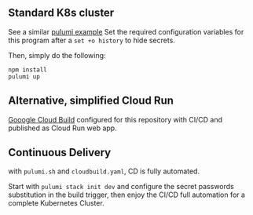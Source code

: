 ## Standard K8s cluster

See a similar [pulumi example](https://github.com/pulumi/examples/tree/master/gcp-ts-k8s-ruby-on-rails-postgresql)
Set the required configuration variables for this program after a `set +o history` to hide secrets.

Then, simply do the following:

```
npm install
pulumi up
```

## Alternative, simplified Cloud Run

[Gooogle Cloud Build]( https://cloud.google.com/cloud-build/) configured for this repository with CI/CD and published as Cloud Run web app.


## Continuous Delivery

with `pulumi.sh` and `cloudbuild.yaml`, CD is fully automated.

Start with `pulumi stack init dev` and configure the secret passwords substitution in the build trigger, then enjoy the CI/CD full automation for a complete Kubernetes Cluster.
